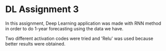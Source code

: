 # DL Assignment 3

In this assignment, Deep Learning application was made with RNN method in order to do 1-year forecasting using the data we have.

Two different activation codes were tried and 'Relu' was used because better results were obtained.
